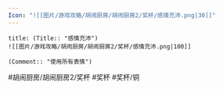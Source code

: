 ```yaml
---
Icon: "![[图片/游戏攻略/胡闹厨房/胡闹厨房2/奖杯/感情充沛.png|30]]"
---
```

```ad-common-bronze-trophy
title: (Title:: "感情充沛")
![[图片/游戏攻略/胡闹厨房/胡闹厨房2/奖杯/感情充沛.png|100]]

(Comment:: "使用所有表情")
```

#胡闹厨房/胡闹厨房2/奖杯 #奖杯 #奖杯/铜

